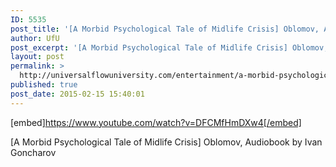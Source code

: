 ```yaml
---
ID: 5535
post_title: '[A Morbid Psychological Tale of Midlife Crisis] Oblomov, Audiobook'
author: UfU
post_excerpt: '[A Morbid Psychological Tale of Midlife Crisis] Oblomov, Audiobook by Ivan Goncharov'
layout: post
permalink: >
  http://universalflowuniversity.com/entertainment/a-morbid-psychological-tale-of-midlife-crisis-oblomov-audiobook/
published: true
post_date: 2015-02-15 15:40:01
---
```

[embed]https://www.youtube.com/watch?v=DFCMfHmDXw4[/embed]<br>
<p>[A Morbid Psychological Tale of Midlife Crisis] Oblomov, Audiobook by Ivan Goncharov</p>